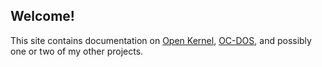 ## Welcome!

This site contains documentation on [Open Kernel](https://ocawesome101.github.io/open-kernel), [OC-DOS](https://ocawesome101.github.io/oc-dos), and possibly one or two of my other projects.
